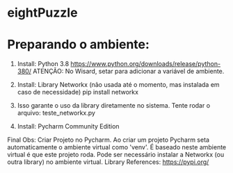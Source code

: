 # eightPuzzle
# Preparando o ambiente:

1) Install: Python 3.8
https://www.python.org/downloads/release/python-380/
ATENÇÃO: No Wisard, setar para adicionar a variável de ambiente. 

2) Install: Library Networkx (não usada até o momento, mas instalada em caso de necessidade)
pip install networkx

3) Isso garante o uso da library diretamente no sistema.
Tente rodar o arquivo: teste_networkx.py

4) Install: Pycharm Community Edition

Final Obs:
Criar Projeto no Pycharm. 
Ao criar um projeto Pycharm seta automaticamente o ambiente virtual como 'venv'.
É baseado neste ambiente virtual é que este projeto roda.
Pode ser necessário instalar a Networkx (ou outra library) no ambiente virtual.
Library References: https://pypi.org/
